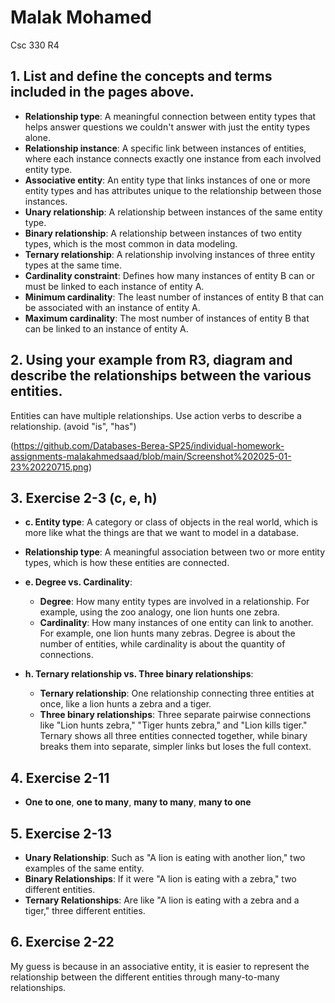 # Malak Mohamed
Csc 330 R4

## 1. List and define the concepts and terms included in the pages above.

- **Relationship type**: A meaningful connection between entity types that helps answer questions we couldn't answer with just the entity types alone.
- **Relationship instance**: A specific link between instances of entities, where each instance connects exactly one instance from each involved entity type.
- **Associative entity**: An entity type that links instances of one or more entity types and has attributes unique to the relationship between those instances.
- **Unary relationship**: A relationship between instances of the same entity type.
- **Binary relationship**: A relationship between instances of two entity types, which is the most common in data modeling.
- **Ternary relationship**: A relationship involving instances of three entity types at the same time.
- **Cardinality constraint**: Defines how many instances of entity B can or must be linked to each instance of entity A.
- **Minimum cardinality**: The least number of instances of entity B that can be associated with an instance of entity A.
- **Maximum cardinality**: The most number of instances of entity B that can be linked to an instance of entity A.

## 2. Using your example from R3, diagram and describe the relationships between the various entities.
Entities can have multiple relationships. Use action verbs to describe a relationship. (avoid "is", "has")

(https://github.com/Databases-Berea-SP25/individual-homework-assignments-malakahmedsaad/blob/main/Screenshot%202025-01-23%20220715.png)
## 3. Exercise 2-3 (c, e, h)

- **c. Entity type**: A category or class of objects in the real world, which is more like what the things are that we want to model in a database.
- **Relationship type**: A meaningful association between two or more entity types, which is how these entities are connected.
  
- **e. Degree vs. Cardinality**:
  - **Degree**: How many entity types are involved in a relationship. For example, using the zoo analogy, one lion hunts one zebra.
  - **Cardinality**: How many instances of one entity can link to another. For example, one lion hunts many zebras. Degree is about the number of entities, while cardinality is about the quantity of connections.
  
- **h. Ternary relationship vs. Three binary relationships**:
  - **Ternary relationship**: One relationship connecting three entities at once, like a lion hunts a zebra and a tiger.
  - **Three binary relationships**: Three separate pairwise connections like "Lion hunts zebra," "Tiger hunts zebra," and "Lion kills tiger." Ternary shows all three entities connected together, while binary breaks them into separate, simpler links but loses the full context.

## 4. Exercise 2-11
- **One to one**, **one to many**, **many to many**, **many to one**

## 5. Exercise 2-13
- **Unary Relationship**: Such as "A lion is eating with another lion," two examples of the same entity.
- **Binary Relationships**: If it were "A lion is eating with a zebra," two different entities.
- **Ternary Relationships**: Are like "A lion is eating with a zebra and a tiger," three different entities.

## 6. Exercise 2-22
My guess is because in an associative entity, it is easier to represent the relationship between the different entities through many-to-many relationships.
